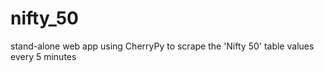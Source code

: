 # nifty_50
stand-alone web app using CherryPy to scrape the 'Nifty 50' table values every 5 minutes
